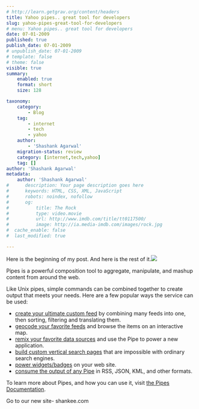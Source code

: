 ```yaml
---
# http://learn.getgrav.org/content/headers
title: Yahoo pipes.. great tool for developers
slug: yahoo-pipes-great-tool-for-developers
# menu: Yahoo pipes.. great tool for developers
date: 07-01-2009
published: true
publish_date: 07-01-2009
# unpublish_date: 07-01-2009
# template: false
# theme: false
visible: true
summary:
    enabled: true
    format: short
    size: 128

taxonomy:
    category:
        - Blog
    tag:
        - internet
        - tech
        - yahoo
    author:
        - 'Shashank Agarwal'
    migration-status: review
    category: [internet,tech,yahoo]
    tag: []
author: 'Shashank Agarwal'
metadata:
    author: 'Shashank Agarwal'
#      description: Your page description goes here
#      keywords: HTML, CSS, XML, JavaScript
#      robots: noindex, nofollow
#      og:
#          title: The Rock
#          type: video.movie
#          url: http://www.imdb.com/title/tt0117500/
#          image: http://ia.media-imdb.com/images/rock.jpg
#  cache_enable: false
#  last_modified: true

---
```


Here is the beginning of my post. And here is the rest of it.[![](http://1.bp.blogspot.com/_V2JZuLkPrjQ/SWTfZ5bfkXI/AAAAAAAAFd0/xbB1yrUrAWE/s400/logo_1.gif)](http://1.bp.blogspot.com/_V2JZuLkPrjQ/SWTfZ5bfkXI/AAAAAAAAFd0/xbB1yrUrAWE/s1600-h/logo_1.gif)

Pipes is a powerful composition tool to aggregate, manipulate, and mashup content from around the web.

Like Unix pipes, simple commands can be combined together to create output that meets your needs. Here are a few popular ways the service can be used:

- [create your ultimate custom feed](http://lifehacker.com/software/feeds/geek-to-live--create-your-master-%20feed-with-yahoo-pipes-235726.php%20target=) by combining many feeds into one, then sorting, filtering and translating them.
- [geocode your favorite feeds](http://pipes.yahoo.com/pipes/pipe.info?_id=AjnnIana2xG7EedQYEsBXw) and browse the items on an interactive map.
- [remix your favorite data sources](http://pwp.007mundo.com/jcmendez/flash/youtube/LastFmYoutube.html) and use the Pipe to power a new application.
- [build custom vertical search pages](http://pipes.yahoo.com/pipes/pipe.info?_id=1mrlkB232xGjJDdwXqIxGw) that are impossible with ordinary search engines.
- [power widgets/badges](http://kentbrewster.com/badger/) on your web site.
- [consume the output of any Pipe](http://comments.deasil.com/2007/02/19/pipejax-pure-javascript-version-%20yahoo-pipes-to-ajax-bridge/) in RSS, JSON, KML, and other formats.

To learn more about Pipes, and how you can use it, visit [the Pipes Documentation](http://pipes.yahoo.com/pipes/docs).

Go to our new site- shankee.com
